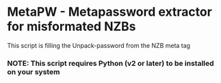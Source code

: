 # MetaPW - Metapassword extractor for misformated NZBs

This script is filling the Unpack-password from the NZB meta tag

### NOTE: This script requires Python (v2 or later) to be installed on your system
